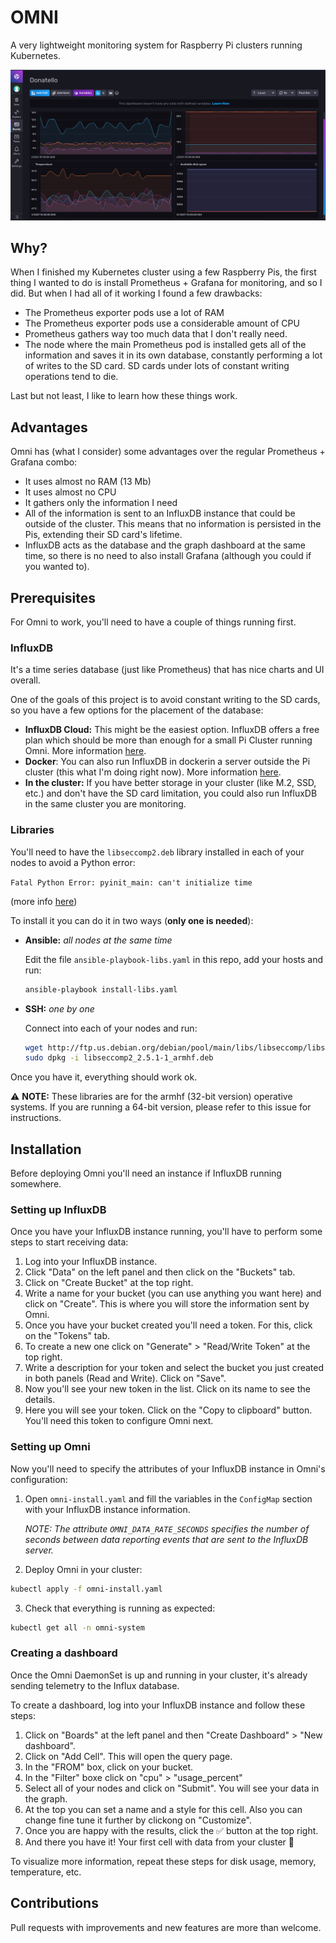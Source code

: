 # OMNI

A very lightweight monitoring system for Raspberry Pi clusters running Kubernetes.

![omni](img/omni_board.png?raw=true "InfluxDB dashboard with Omni data")

## Why?

When I finished my Kubernetes cluster using a few Raspberry Pis, the first thing I wanted to do is install Prometheus + Grafana for monitoring, and so I did. But when I had all of it working I found a few drawbacks:

- The Prometheus exporter pods use a lot of RAM
- The Prometheus exporter pods use a considerable amount of CPU
- Prometheus gathers way too much data that I don't really need.
- The node where the main Prometheus pod is installed gets all of the information and saves it in its own database, constantly performing a lot of writes to the SD card. SD cards under lots of constant writing operations tend to die.

Last but not least, I like to learn how these things work.

## Advantages

Omni has (what I consider) some advantages over the regular Prometheus + Grafana combo:

- It uses almost no RAM (13 Mb)
- It uses almost no CPU
- It gathers only the information I need
- All of the information is sent to an InfluxDB instance that could be outside of the cluster. This means that no information is persisted in the Pis, extending their SD card's lifetime.
- InfluxDB acts as the database and the graph dashboard at the same time, so there is no need to also install Grafana (although you could if you wanted to).

## Prerequisites

For Omni to work, you'll need to have a couple of things running first.

### InfluxDB

It's a time series database (just like Prometheus) that has nice charts and UI overall.

One of the goals of this project is to avoid constant writing to the SD cards, so you have a few options for the placement of the database:

- **InfluxDB Cloud:** This might be the easiest option. InfluxDB offers a free plan which should be more than enough for a small Pi Cluster running Omni. More information [here](https://www.influxdata.com/influxdb-pricing/).
- **Docker**: You can also run InfluxDB in dockerin a server outside the Pi cluster (this what I'm doing right now). More information [here](https://hub.docker.com/_/influxdb).
- **In the cluster:** If you have better storage in your cluster (like M.2, SSD, etc.) and don't have the SD card limitation, you could also run InfluxDB in the same cluster you are monitoring.

### Libraries

You'll need to have the `libseccomp2.deb` library installed in each of your nodes to avoid a Python error:

`Fatal Python Error: pyinit_main: can't initialize time`

(more info [here](https://github.com/linuxserver/docker-papermerge/issues/4#issuecomment-735236388))

To install it you can do it in two ways (**only one is needed**):

- **Ansible:** *all nodes at the same time*

    Edit the file `ansible-playbook-libs.yaml` in this repo, add your hosts and run:

    ``` bash
    ansible-playbook install-libs.yaml
    ```

- **SSH:** *one by one*

    Connect into each of your nodes and run:

    ``` bash
    wget http://ftp.us.debian.org/debian/pool/main/libs/libseccomp/libseccomp2_2.5.1-1_armhf.deb
    sudo dpkg -i libseccomp2_2.5.1-1_armhf.deb
    ```

Once you have it, everything should work ok.

⚠️ **NOTE:** These libraries are for the armhf (32-bit version) operative systems. If you are running a 64-bit version, please refer to this issue for instructions.

## Installation

Before deploying Omni you'll need an instance if InfluxDB running somewhere.

### Setting up InfluxDB

Once you have your InfluxDB instance running, you'll have to perform some steps to start receiving data:

1. Log into your InfluxDB instance.
2. Click "Data" on the left panel and then click on the "Buckets" tab.
3. Click on "Create Bucket" at the top right.
4. Write a name for your bucket (you can use anything you want here) and click on "Create". This is where you will store the information sent by Omni.
5. Once you have your bucket created you'll need a token. For this, click on the "Tokens" tab.
6. To create a new one click on "Generate" > "Read/Write Token" at the top right.
7. Write a description for your token and select the bucket you just created in both panels (Read and Write). Click on "Save".
8. Now you'll see your new token in the list. Click on its name to see the details.
9. Here you will see your token. Click on the "Copy to clipboard" button. You'll need this token to configure Omni next.

### Setting up Omni

Now you'll need to specify the attributes of your InfluxDB instance in Omni's configuration:

1. Open `omni-install.yaml` and fill the variables in the `ConfigMap` section with your InfluxDB instance information.

    *NOTE: The attribute `OMNI_DATA_RATE_SECONDS` specifies the number of seconds between data reporting events that are sent to the InfluxDB server.*

2. Deploy Omni in your cluster:

``` bash
kubectl apply -f omni-install.yaml
```

3. Check that everything is running as expected:

``` bash
kubectl get all -n omni-system
```

### Creating a dashboard

Once the Omni DaemonSet is up and running in your cluster, it's already sending telemetry to the Influx database.

To create a dashboard, log into your InfluxDB instance and follow these steps:

1. Click on "Boards" at the left panel and then "Create Dashboard" > "New dashboard".
2. Click on "Add Cell". This will open the query page.
3. In the "FROM" box, click on your bucket.
4. In the "Filter" boxe click on "cpu" > "usage_percent"
5. Select all of your nodes and click on "Submit". You will see your data in the graph.
6. At the top you can set a name and a style for this cell. Also you can change fine tune it further by clickong on "Customize".
7. Once you are happy with the results, click the ✅ button at the top right.
8. And there you have it! Your first cell with data from your cluster 🎉

To visualize more information, repeat these steps for disk usage, memory, temperature, etc.

## Contributions

Pull requests with improvements and new features are more than welcome.
